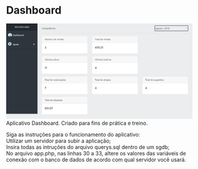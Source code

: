 # Dashboard
<img src="img/dashboard.png" />
Aplicativo Dashboard. Criado para fins de prática e treino.

Siga as instruções para o funcionamento do aplicativo: <br>
Utilizar um servidor para subir a aplicação;<br>
Insira todas as intruções do arquivo querys.sql dentro de um sgdb; <br>
No arquivo app.php, nas linhas 30 a 33, altere os valores das variáveis de conexão com o banco de dados de acordo com qual servidor você usará.
